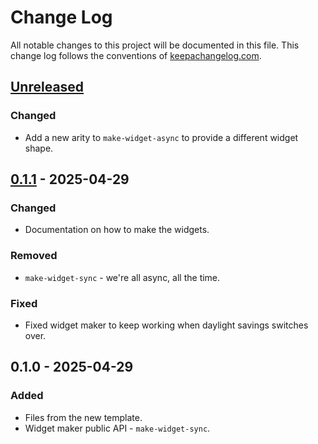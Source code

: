 # Change Log
All notable changes to this project will be documented in this file. This change log follows the conventions of [keepachangelog.com](http://keepachangelog.com/).

## [Unreleased]
### Changed
- Add a new arity to `make-widget-async` to provide a different widget shape.

## [0.1.1] - 2025-04-29
### Changed
- Documentation on how to make the widgets.

### Removed
- `make-widget-sync` - we're all async, all the time.

### Fixed
- Fixed widget maker to keep working when daylight savings switches over.

## 0.1.0 - 2025-04-29
### Added
- Files from the new template.
- Widget maker public API - `make-widget-sync`.

[Unreleased]: https://sourcehost.site/your-name/clojure-demo/compare/0.1.1...HEAD
[0.1.1]: https://sourcehost.site/your-name/clojure-demo/compare/0.1.0...0.1.1
